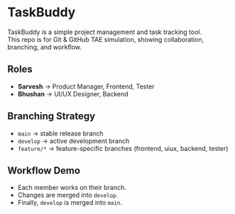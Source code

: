 # TaskBuddy

TaskBuddy is a simple project management and task tracking tool.  
This repo is for Git & GitHub TAE simulation, showing collaboration, branching, and workflow.

## Roles
- **Sarvesh** → Product Manager, Frontend, Tester  
- **Bhushan** → UI/UX Designer, Backend  

## Branching Strategy
- `main` → stable release branch  
- `develop` → active development branch  
- `feature/*` → feature-specific branches (frontend, uiux, backend, tester)  

## Workflow Demo
- Each member works on their branch.  
- Changes are merged into `develop`.  
- Finally, `develop` is merged into `main`.
